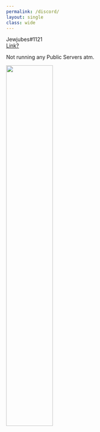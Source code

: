```yaml
---
permalink: /discord/
layout: single
class: wide
---
```


Jewjubes#1121
<br>
[Link?](https://discordapp.com/users/250766105159794705)

Not running any Public Servers atm.


<a href="https://forms.gle/kHdXJX3bStiAMDiK9"><img src="https://i.lumiseterne.cc/vk4nup57wqck.jpg" style="width:50%;height:50%;"></a>


